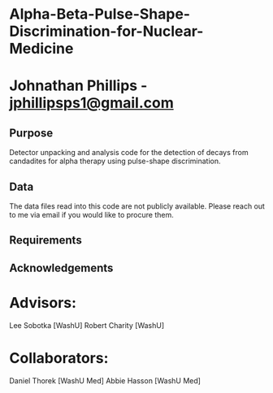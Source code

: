 # Alpha-Beta-Pulse-Shape-Discrimination-for-Nuclear-Medicine
# Johnathan Phillips - jphillipsps1@gmail.com
  
## Purpose
Detector unpacking and analysis code for the detection of decays from candadites for alpha therapy using pulse-shape discrimination.

## Data
The data files read into this code are not publicly available. Please reach out to me via email if you would like to procure them.

## Requirements

## Acknowledgements 

# Advisors:
  Lee Sobotka [WashU]
  Robert Charity [WashU]
# Collaborators:
  Daniel Thorek [WashU Med]
  Abbie Hasson [WashU Med]
